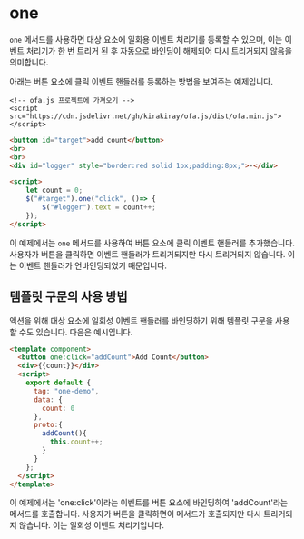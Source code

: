 # one

`one` 메서드를 사용하면 대상 요소에 일회용 이벤트 처리기를 등록할 수 있으며, 이는 이벤트 처리기가 한 번 트리거 된 후 자동으로 바인딩이 해제되어 다시 트리거되지 않음을 의미합니다.

아래는 버튼 요소에 클릭 이벤트 핸들러를 등록하는 방법을 보여주는 예제입니다.

<html-viewer>

```
<!-- ofa.js 프로젝트에 가져오기 -->
<script src="https://cdn.jsdelivr.net/gh/kirakiray/ofa.js/dist/ofa.min.js"></script>
```

```html
<button id="target">add count</button>
<br>
<br>
<div id="logger" style="border:red solid 1px;padding:8px;">-</div>

<script>
    let count = 0;
    $("#target").one("click", ()=> {
        $("#logger").text = count++;
    });
</script>
```

</html-viewer>

이 예제에서는 `one` 메서드를 사용하여 버튼 요소에 클릭 이벤트 핸들러를 추가했습니다. 사용자가 버튼을 클릭하면 이벤트 핸들러가 트리거되지만 다시 트리거되지 않습니다. 이는 이벤트 핸들러가 언바인딩되었기 때문입니다.

## 템플릿 구문의 사용 방법

액션을 위해 대상 요소에 일회성 이벤트 핸들러를 바인딩하기 위해 템플릿 구문을 사용할 수도 있습니다. 다음은 예시입니다.

<comp-viewer comp-name="one-demo">

```html
<template component>
  <button one:click="addCount">Add Count</button>
  <div>{{count}}</div>
  <script>
    export default {
      tag: "one-demo",
      data: {
        count: 0
      },
      proto:{
        addCount(){
          this.count++;
        }
      }
    };
  </script>
</template>
```

</comp-viewer>

이 예제에서는 'one:click'이라는 이벤트를 버튼 요소에 바인딩하여 'addCount'라는 메서드를 호출합니다. 사용자가 버튼을 클릭하면이 메서드가 호출되지만 다시 트리거되지 않습니다. 이는 일회성 이벤트 처리기입니다.